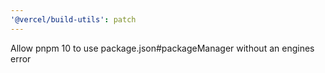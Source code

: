 ```yaml
---
'@vercel/build-utils': patch
---
```


Allow pnpm 10 to use package.json#packageManager without an engines error
